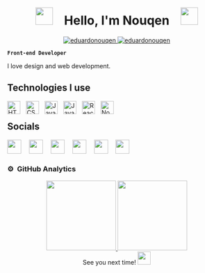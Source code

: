 <h1 align="center"><img height="40" src="https://cdn3.emoji.gg/emojis/7471-parrotportal1.gif">ㅤHello, I'm Nouqenㅤ<img height="40" src="https://cdn3.emoji.gg/emojis/7546-parrotportal2.gif"></h1>

<p align="center">
	<a href="https://github.com/eduardonouqen">
		<img src="https://komarev.com/ghpvc/?username=eduardonouqen&label=Profile%20views&color=0e75b6&style=flat" alt="eduardonouqen" />
	</a>
	<a href="https://github.com/eduardonouqen">
		<img src="https://img.shields.io/github/followers/eduardonouqen?label=Followers" alt="eduardonouqen" />
	</a>
</p>

**`Front-end Developer`**

I love design and web development.


## Technologies I use
<img align="left" alt="HTML" width="30px" style="padding-right:10px;" src="https://cdn.jsdelivr.net/gh/devicons/devicon/icons/html5/html5-plain.svg" />
<img align="left" alt="CSS" width="30px" style="padding-right:10px;" src="https://cdn.jsdelivr.net/gh/devicons/devicon/icons/css3/css3-plain.svg" />
<img align="left" alt="JavaScript" width="30px" style="padding-right:10px;" src="https://cdn.jsdelivr.net/gh/devicons/devicon/icons/javascript/javascript-plain.svg" />
<img align="left" alt="Java" width="30px" style="padding-right:10px;" src="https://cdn.jsdelivr.net/gh/devicons/devicon/icons/java/java-plain.svg" />
<img align="left" alt="React" width="30px" style="padding-right:10px;" src="https://cdn.jsdelivr.net/gh/devicons/devicon/icons/react/react-original.svg" />
<img align="left" alt="NodeJS" width="30px" style="padding-right:10px;" src="https://cdn.jsdelivr.net/gh/devicons/devicon/icons/nodejs/nodejs-original.svg" />
<br />


## Socials

<p align="left"> 
	<a href="https://discord.com/users/Nouqen#3318" target="_blank" rel="noreferrer" style="display:inline-block; margin-right:10px;">
		<img src="https://raw.githubusercontent.com/danielcranney/readme-generator/main/public/icons/socials/discord.svg" width="32" height="32"/>
	</a>&nbsp;
	<a href="https://www.facebook.com/eduardo.defrancagonzales" target="_blank" rel="noreferrer" style="display:inline-block; margin-right:10px;">
		<img src="https://raw.githubusercontent.com/danielcranney/readme-generator/main/public/icons/socials/facebook.svg" width="32" height="32"/>
	</a>&nbsp;
	<a href="https://www.github.com/eduardonouqen" target="_blank" rel="noreferrer" style="display:inline-block; margin-right:10px;">
		<img src="https://raw.githubusercontent.com/danielcranney/readme-generator/main/public/icons/socials/github.svg" width="32" height="32"/>
	</a>&nbsp;
	<a href="http://www.instagram.com/_franca.eduardo" target="_blank" rel="noreferrer" style="display:inline-block; margin-right:10px;">
		<img src="https://raw.githubusercontent.com/danielcranney/readme-generator/main/public/icons/socials/instagram.svg" width="32" height="32"/>
	</a>&nbsp;
	<a href="https://www.linkedin.com/in/eduardo-de-frança-gonzalez" target="_blank" rel="noreferrer" style="display:inline-block; margin-right:10px;">
		<img src="https://raw.githubusercontent.com/danielcranney/readme-generator/main/public/icons/socials/linkedin.svg" width="32" height="32"/>
	</a>&nbsp;
	<a href="https://www.youtube.com/c/Nouqen" target="_blank" rel="noreferrer" style="display:inline-block; margin-right:10px;">
		<img src="https://raw.githubusercontent.com/danielcranney/readme-generator/main/public/icons/socials/youtube.svg" width="32" height="32"/>
	</a>&nbsp;
</p>


### ⚙️ &nbsp;GitHub Analytics

<div align="center" style="display: flex; justify-content: center; flex-wrap: wrap;">
  <a href="https://github.com/eduardonouqen">
    <img height="160em" src="https://github-readme-stats-eight-theta.vercel.app/api?username=eduardonouqen&show_icons=true&theme=algolia&include_all_commits=true&count_private=true"/>
    <img height="160em" src="https://github-readme-stats-eight-theta.vercel.app/api/top-langs/?username=eduardonouqen&layout=compact&langs_count=8&theme=algolia&include_all_commits=true&count_private=true"/>
  </a>
</div>

<div align="center">
See you next time!
<img src="https://cdn3.emoji.gg/emojis/3514_bcportalhi.png" width="30" height="30"/>  
</div>
